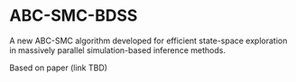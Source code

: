 # ABC-SMC-BDSS
A new ABC-SMC algorithm developed for efficient state-space exploration in massively parallel simulation-based inference methods.

Based on paper (link TBD)
